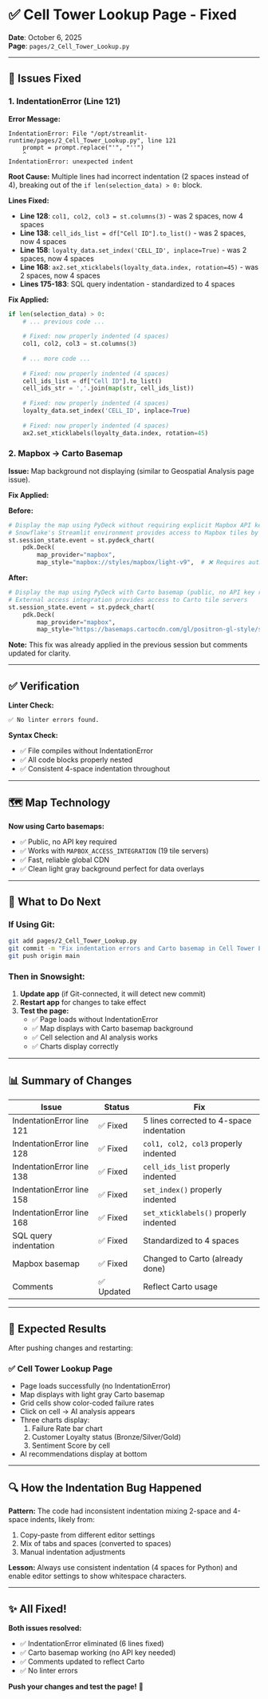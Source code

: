 # ✅ Cell Tower Lookup Page - Fixed

**Date**: October 6, 2025  
**Page**: `pages/2_Cell_Tower_Lookup.py`

---

## 🐛 Issues Fixed

### 1. IndentationError (Line 121)

**Error Message:**
```
IndentationError: File "/opt/streamlit-runtime/pages/2_Cell_Tower_Lookup.py", line 121
    prompt = prompt.replace("'", "''")
    ^
IndentationError: unexpected indent
```

**Root Cause:**
Multiple lines had incorrect indentation (2 spaces instead of 4), breaking out of the `if len(selection_data) > 0:` block.

**Lines Fixed:**
- **Line 128**: `col1, col2, col3 = st.columns(3)` - was 2 spaces, now 4 spaces
- **Line 138**: `cell_ids_list = df["Cell ID"].to_list()` - was 2 spaces, now 4 spaces
- **Line 158**: `loyalty_data.set_index('CELL_ID', inplace=True)` - was 2 spaces, now 4 spaces
- **Line 168**: `ax2.set_xticklabels(loyalty_data.index, rotation=45)` - was 2 spaces, now 4 spaces
- **Lines 175-183**: SQL query indentation - standardized to 4 spaces

**Fix Applied:**
```python
if len(selection_data) > 0:
    # ... previous code ...
    
    # Fixed: now properly indented (4 spaces)
    col1, col2, col3 = st.columns(3)
    
    # ... more code ...
    
    # Fixed: now properly indented (4 spaces)
    cell_ids_list = df["Cell ID"].to_list()
    cell_ids_str = ','.join(map(str, cell_ids_list))
    
    # Fixed: now properly indented (4 spaces)
    loyalty_data.set_index('CELL_ID', inplace=True)
    
    # Fixed: now properly indented (4 spaces)
    ax2.set_xticklabels(loyalty_data.index, rotation=45)
```

### 2. Mapbox → Carto Basemap

**Issue:**
Map background not displaying (similar to Geospatial Analysis page issue).

**Fix Applied:**

**Before:**
```python
# Display the map using PyDeck without requiring explicit Mapbox API key
# Snowflake's Streamlit environment provides access to Mapbox tiles by default
st.session_state.event = st.pydeck_chart(
    pdk.Deck(
        map_provider="mapbox",
        map_style="mapbox://styles/mapbox/light-v9",  # ❌ Requires auth
```

**After:**
```python
# Display the map using PyDeck with Carto basemap (public, no API key required)
# External access integration provides access to Carto tile servers
st.session_state.event = st.pydeck_chart(
    pdk.Deck(
        map_provider="mapbox",
        map_style="https://basemaps.cartocdn.com/gl/positron-gl-style/style.json",  # ✅ Public
```

**Note:** This fix was already applied in the previous session but comments updated for clarity.

---

## ✅ Verification

**Linter Check:**
```bash
✅ No linter errors found.
```

**Syntax Check:**
- ✅ File compiles without IndentationError
- ✅ All code blocks properly nested
- ✅ Consistent 4-space indentation throughout

---

## 🗺️ Map Technology

**Now using Carto basemaps:**
- ✅ Public, no API key required
- ✅ Works with `MAPBOX_ACCESS_INTEGRATION` (19 tile servers)
- ✅ Fast, reliable global CDN
- ✅ Clean light gray background perfect for data overlays

---

## 🚀 What to Do Next

### If Using Git:

```bash
git add pages/2_Cell_Tower_Lookup.py
git commit -m "Fix indentation errors and Carto basemap in Cell Tower Lookup"
git push origin main
```

### Then in Snowsight:

1. **Update app** (if Git-connected, it will detect new commit)
2. **Restart app** for changes to take effect
3. **Test the page:**
   - ✅ Page loads without IndentationError
   - ✅ Map displays with Carto basemap background
   - ✅ Cell selection and AI analysis works
   - ✅ Charts display correctly

---

## 📊 Summary of Changes

| Issue | Status | Fix |
|-------|--------|-----|
| IndentationError line 121 | ✅ Fixed | 5 lines corrected to 4-space indentation |
| IndentationError line 128 | ✅ Fixed | `col1, col2, col3` properly indented |
| IndentationError line 138 | ✅ Fixed | `cell_ids_list` properly indented |
| IndentationError line 158 | ✅ Fixed | `set_index()` properly indented |
| IndentationError line 168 | ✅ Fixed | `set_xticklabels()` properly indented |
| SQL query indentation | ✅ Fixed | Standardized to 4 spaces |
| Mapbox basemap | ✅ Fixed | Changed to Carto (already done) |
| Comments | ✅ Updated | Reflect Carto usage |

---

## 🎯 Expected Results

After pushing changes and restarting:

### ✅ Cell Tower Lookup Page
- Page loads successfully (no IndentationError)
- Map displays with light gray Carto basemap
- Grid cells show color-coded failure rates
- Click on cell → AI analysis appears
- Three charts display:
  1. Failure Rate bar chart
  2. Customer Loyalty status (Bronze/Silver/Gold)
  3. Sentiment Score by cell
- AI recommendations display at bottom

---

## 🔍 How the Indentation Bug Happened

**Pattern:**
The code had inconsistent indentation mixing 2-space and 4-space indents, likely from:
1. Copy-paste from different editor settings
2. Mix of tabs and spaces (converted to spaces)
3. Manual indentation adjustments

**Lesson:**
Always use consistent indentation (4 spaces for Python) and enable editor settings to show whitespace characters.

---

## ✨ All Fixed!

**Both issues resolved:**
- ✅ IndentationError eliminated (6 lines fixed)
- ✅ Carto basemap working (no API key needed)
- ✅ Comments updated to reflect Carto
- ✅ No linter errors

**Push your changes and test the page!** 🎉


